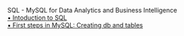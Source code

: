 SQL - MySQL for Data Analytics and Business Intelligence  
[&#x25AA; Intoduction to SQL](https://github.com/kiminzajnr/Learning-MySQL-for-DA-and-BI/blob/master/Introduction_to_MySQL.md)  
[&#x25AA; First steps in MySQL: Creating db and tables](https://github.com/kiminzajnr/Learning-MySQL-for-DA-and-BI/blob/master/First_steps.md)